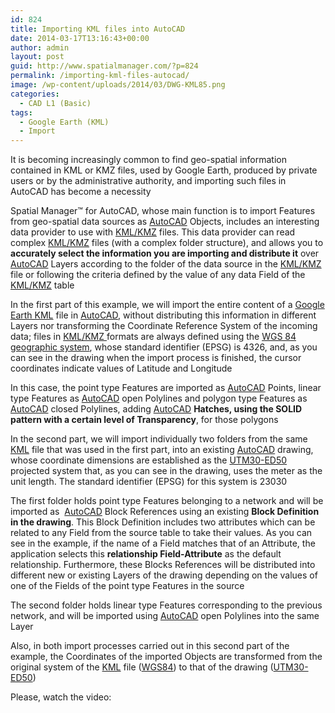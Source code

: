 ```yaml
---
id: 824
title: Importing KML files into AutoCAD
date: 2014-03-17T13:16:43+00:00
author: admin
layout: post
guid: http://www.spatialmanager.com/?p=824
permalink: /importing-kml-files-autocad/
image: /wp-content/uploads/2014/03/DWG-KML85.png
categories:
  - CAD L1 (Basic)
tags:
  - Google Earth (KML)
  - Import
---
```

It is becoming increasingly common to find geo-spatial information contained in KML or KMZ files, used by Google Earth, produced by private users or by the administrative authority, and importing such files in AutoCAD has become a necessity<!--more-->

Spatial Manager™ for AutoCAD, whose main function is to import Features from geo-spatial data sources as <a title="Autodesk" href="http://www.autodesk.com/" target="_blank" rel="nofollow">AutoCAD</a> Objects, includes an interesting data provider to use with <a title="KML file format" href="http://en.wikipedia.org/wiki/Kml" target="_blank" rel="nofollow">KML/KMZ</a> files. This data provider can read complex <a title="KML file format" href="http://en.wikipedia.org/wiki/Kml" target="_blank" rel="nofollow">KML/KMZ</a> files (with a complex folder structure), and allows you to **accurately select the information you are importing and distribute it** over <a title="Autodesk" href="http://www.autodesk.com/" target="_blank" rel="nofollow">AutoCAD</a> Layers according to the folder of the data source in the <a title="KML file format" href="http://en.wikipedia.org/wiki/Kml" target="_blank" rel="nofollow">KML/KMZ</a> file or following the criteria defined by the value of any data Field of the <a title="KML file format" href="http://en.wikipedia.org/wiki/Kml" target="_blank" rel="nofollow">KML/KMZ</a> table

In the first part of this example, we will import the entire content of a <a title="Google Earth" href="http://www.google.com/earth/" target="_blank" rel="nofollow">Google Earth KML</a> file in <a title="Autodesk" href="http://www.autodesk.com/" target="_blank" rel="nofollow">AutoCAD</a>, without distributing this information in different Layers nor transforming the Coordinate Reference System of the incoming data; files in <a title="KML file format" href="http://en.wikipedia.org/wiki/Kml" target="_blank" rel="nofollow">KML/KMZ </a>formats are always defined using the <a title="WGS84" href="http://en.wikipedia.org/wiki/WGS84" target="_blank" rel="nofollow">WGS 84 geographic system</a>, whose standard identifier (EPSG) is 4326, and, as you can see in the drawing when the import process is finished, the cursor coordinates indicate values ​​of Latitude and Longitude

In this case, the point type Features are imported as <a title="Autodesk" href="http://www.autodesk.com/" target="_blank" rel="nofollow">AutoCAD</a> Points, linear type Features as <a title="Autodesk" href="http://www.autodesk.com/" target="_blank" rel="nofollow">AutoCAD</a> open Polylines and polygon type Features as <a title="Autodesk" href="http://www.autodesk.com/" target="_blank" rel="nofollow">AutoCAD</a> closed Polylines, adding <a title="Autodesk" href="http://www.autodesk.com/" target="_blank" rel="nofollow">AutoCAD</a> **Hatches, using the SOLID pattern with a certain level of Transparency**, for those polygons

In the second part, we will import individually two folders from the same <a title="KML file format" href="http://en.wikipedia.org/wiki/Kml" target="_blank" rel="nofollow">KML</a> file that was used in the first part, into an existing <a title="Autodesk" href="http://www.autodesk.com/" target="_blank" rel="nofollow">AutoCAD</a> drawing, whose coordinate dimensions are established as the <a title="UTM" href="http://en.wikipedia.org/wiki/Universal_Transverse_Mercator_coordinate_system" target="_blank" rel="nofollow">UTM30-ED50</a> projected system that, as you can see in the drawing, uses the meter as the unit length. The standard identifier (EPSG) for this system is 23030

The first folder holds point type Features belonging to a network and will be imported as  <a title="Autodesk" href="http://www.autodesk.com/" target="_blank" rel="nofollow">AutoCAD</a> Block References using an existing **Block Definition in the drawing**. This Block Definition includes two attributes which can be related to any Field from the source table to take their values. As you can see in the example, if the name of a Field matches that of an Attribute, the application selects this **relationship Field-Attribute** as the default relationship. Furthermore, these Blocks References will be distributed into different new or existing Layers of the drawing depending on the values ​​of one of the Fields of the point type Features in the source

The second folder holds linear type Features corresponding to the previous network, and will be imported using <a title="Autodesk" href="http://www.autodesk.com/" target="_blank" rel="nofollow">AutoCAD</a> open Polylines into the same Layer

Also, in both import processes carried out in this second part of the example, the Coordinates of the imported Objects are transformed from the original system of the <a title="KML file format" href="http://en.wikipedia.org/wiki/Kml" target="_blank" rel="nofollow">KML</a> file (<a title="WGS84" href="http://en.wikipedia.org/wiki/WGS84" target="_blank" rel="nofollow">WGS84</a>) to that of the drawing (<a title="UTM" href="http://en.wikipedia.org/wiki/Universal_Transverse_Mercator_coordinate_system" target="_blank" rel="nofollow">UTM30-ED50</a>)

Please, watch the video:
